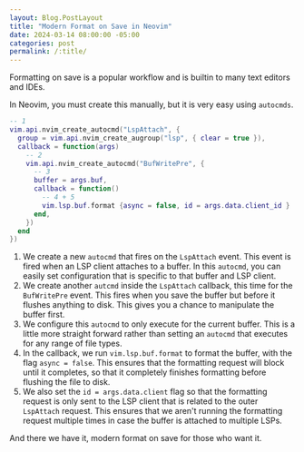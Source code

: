 ```yaml
---
layout: Blog.PostLayout
title: "Modern Format on Save in Neovim"
date: 2024-03-14 08:00:00 -05:00
categories: post
permalink: /:title/
---
```


Formatting on save is a popular workflow and is builtin to many text editors and IDEs.

In Neovim, you must create this manually, but it is very easy using `autocmds`.

```lua
-- 1
vim.api.nvim_create_autocmd("LspAttach", {
  group = vim.api.nvim_create_augroup("lsp", { clear = true }),
  callback = function(args)
    -- 2
    vim.api.nvim_create_autocmd("BufWritePre", {
      -- 3
      buffer = args.buf,
      callback = function()
        -- 4 + 5
        vim.lsp.buf.format {async = false, id = args.data.client_id }
      end,
    })
  end
})
```

1. We create a new `autocmd` that fires on the `LspAttach` event. This event is fired when an LSP client attaches to a buffer. In this `autocmd`, you can easily set configuration that is specific to that buffer and LSP client.
2. We create another `autcmd` inside the `LspAttach` callback, this time for the `BufWritePre` event. This fires when you save the buffer but before it flushes anything to disk. This gives you a chance to manipulate the buffer first.
3. We configure this `autocmd` to only execute for the current buffer. This is a little more straight forward rather than setting an `autocmd` that executes for any range of file types.
4. In the callback, we run `vim.lsp.buf.format` to format the buffer, with the flag `async = false`. This ensures that the formatting request will block until it completes, so that it completely finishes formatting before flushing the file to disk.
5. We also set the `id = args.data.client` flag so that the formatting request is only sent to the LSP client that is related to the outer `LspAttach` request. This ensures that we aren't running the formatting request multiple times in case the buffer is attached to multiple LSPs.

And there we have it, modern format on save for those who want it.
